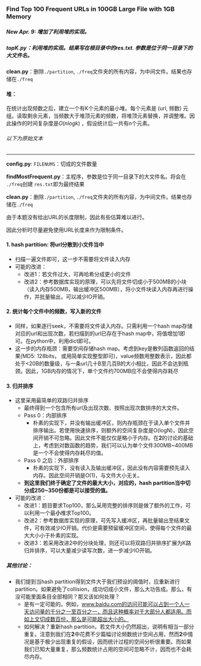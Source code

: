 ### Find Top 100 Frequent URLs in 100GB Large File with 1GB Memory



##### New Apr. 9: 增加了利用堆的实现。

##### topK.py：利用堆的实现。结果写在根目录中的res.txt. 参数是位于同一目录下的大文件名。

**clean.py**：删除`./partition`, `./freq`文件夹的所有内容，为中间文件。结果也存储在`./freq`



#### 堆：

在统计出现频数之后，建立一个有K个元素的最小堆。每个元素是 (url, 频数) 元组。读取剩余元素，当频数大于堆顶元素的频数，将堆顶元素替换，并调整堆。因此操作的时间复杂度是$O(nlogk)$ ，假设统计后一共有n个元素。



###### 以下为原始文本

------

**config.py**: `FILENUMS`：切成的文件数量

**findMostFrequent.py**：主程序，参数是位于同一目录下的大文件名。将会在 `./freq`创建 `res.txt`即为最终结果

**clean.py**：删除`./partition`, `./freq`文件夹的所有内容，为中间文件。结果也存储在`./freq`





由于本题没有给出URL的长度限制，因此有些估算难以进行。

因此分析时尽量避免使用URL长度来作为限制条件。

#### 1. hash partition: 将url分散到小文件当中

- 扫描一遍文件即可，这一步不需要将文件读入内存
- 可能的改进：
  - 改进1：若文件过大，可再哈希分成更小的文件
  - 改进2：参考数据库实现的原理，可以先将文件切成小于500MB的小块（读入内存500MB，输出缓冲区500MB），将小文件块读入内存再进行操作，并批量输出，可以减少IO开销。



####  2. 统计每个文件中的频数，写入新的文件

- 同样，如果逐行seek，不需要将文件读入内存。只需利用一个hash map存储对应的url和出现次数，若扫描到的url已存在于hash map中，将值增加1即可。在python中，利用dict即可。
- 这一步的内存瓶颈：需要空间存储hash map。考虑到key是散列函数返回的结果(MD5: 128bits， 或用简单实现整型即可)，value频数用整数表示，因此都处于<20B的数量级，与一条url几十B至几百B的大小相比，因此不会达到瓶颈。因此，1GB内存的情况下，单个文件约700MB应不会使得内存耗尽

#### 3. 归并排序

- 这里采用最简单的双路归并排序
  - 最终得到一个包含所有url及出现次数、按照出现次数排序的大文件。
  - Pass 0：内部排序
    - 朴素的实现下，并没有输出缓冲区，则内存瓶颈在于读入单个文件并排序输出。若使用快速排序，则额外的空间复杂度是O(logN)，因此空间开销不可忽略。因此文件不能仅仅是略小于内存。在**2**的讨论的基础上，考虑到对数函数的趋势，我们可以认为单个文件300MB~400MB是一个不会使得内存耗尽的值。
  - Pass 0 之后：外部排序
    - 朴素的实现下，没有读入及输出缓冲区，因此没有内容需要预先读入内存。因此空间开销是O(1)，与文件大小无关。
  - **到这里我们终于确定了文件的最大大小，对应的，hash partition当中切分成250~350份都是可以接受的值。**
- 可能的改进：
  - 改进1：题目要求Top100，那么采用完整的排序则是做了额外的工作，可以利用一个最**小**堆求Top100。
  - 改进2：参考数据库实现的原理，可先写入缓冲区，再批量输出至结果文件，可有效减少IO开销。代价是需要预留缓冲区空间，使得每个文件的最大大小小于朴素的实现。
  - 改进3：若采用改进2中的分块处理，则还可以将双路归并排序扩展为K路归并排序，可以大量减少读写次数，进一步减少IO开销。



##### 其他讨论：

- 我们提到当hash partition得到文件大于我们预设的阈值时，应重新进行partition。如果避免了collision，成功切成小文件，那么大功告成。那么，有没可能里面条目全部相同？那又该如何处理？
  - 是有一定可能的。例如，www.baidu.com的访问可能可以占到一个人一天访问量的千分之一至百分之一，而且这种概率对于大部分人都适用。而如上文切成数百份，那么是可能超出大小的。
  - 如何解决？重新hash partition，若文件大小仍然超出，说明有相当一部分重复。注意到我们在**2**中花费不少篇幅讨论频数统计空间占用，然而**2**中情况是基于极少出现重复的假设，因而统计过程的空间分析很重要。而如果我们已知大量重复，那么频数统计占用的空间可忽略不计，因而也不会耗尽内存。


